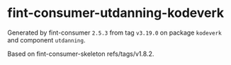 # fint-consumer-utdanning-kodeverk

Generated by fint-consumer `2.5.3` from tag `v3.19.0` on package `kodeverk` and component `utdanning`.

Based on fint-consumer-skeleton refs/tags/v1.8.2.
